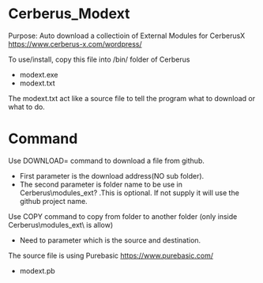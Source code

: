 # Cerberus_Modext
Purpose: Auto download a collectioin of External Modules for CerberusX https://www.cerberus-x.com/wordpress/

To use/install, copy this file into /bin/ folder of Cerberus
- modext.exe
- modext.txt

The modext.txt act like a source file to tell the program what to download or what to do.
# Command
Use DOWNLOAD= command to download a file from github.
- First parameter is the download address(NO sub folder).
- The second parameter is folder name to be use in Cerberus\modules_ext\? .This is optional. If not supply it will use the github project name.

Use COPY command to copy from folder to another folder (only inside Cerberus\modules_ext\ is allow) </br>
- Need to parameter which is the source and destination.</br>

The source file is using Purebasic https://www.purebasic.com/
- modext.pb

